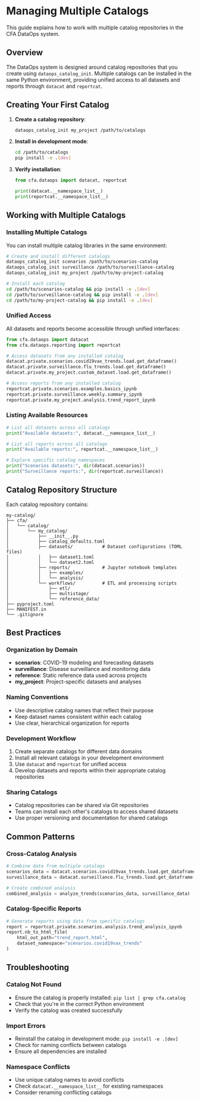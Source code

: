 # Managing Multiple Catalogs

This guide explains how to work with multiple catalog repositories in the CFA DataOps system.

## Overview

The DataOps system is designed around catalog repositories that you create using `dataops_catalog_init`. Multiple catalogs can be installed in the same Python environment, providing unified access to all datasets and reports through `datacat` and `reportcat`.

## Creating Your First Catalog

1. **Create a catalog repository**:
   ```bash
   dataops_catalog_init my_project /path/to/catalogs
   ```

2. **Install in development mode**:
   ```bash
   cd /path/to/catalogs
   pip install -e .[dev]
   ```

3. **Verify installation**:
   ```python
   from cfa.dataops import datacat, reportcat

   print(datacat.__namespace_list__)
   print(reportcat.__namespace_list__)
   ```

## Working with Multiple Catalogs

### Installing Multiple Catalogs

You can install multiple catalog libraries in the same environment:

```bash
# Create and install different catalogs
dataops_catalog_init scenarios /path/to/scenarios-catalog
dataops_catalog_init surveillance /path/to/surveillance-catalog
dataops_catalog_init my_project /path/to/my-project-catalog

# Install each catalog
cd /path/to/scenarios-catalog && pip install -e .[dev]
cd /path/to/surveillance-catalog && pip install -e .[dev]
cd /path/to/my-project-catalog && pip install -e .[dev]
```

### Unified Access

All datasets and reports become accessible through unified interfaces:

```python
from cfa.dataops import datacat
from cfa.dataops.reporting import reportcat

# Access datasets from any installed catalog
datacat.private.scenarios.covid19vax_trends.load.get_dataframe()
datacat.private.surveillance.flu_trends.load.get_dataframe()
datacat.private.my_project.custom_dataset.load.get_dataframe()

# Access reports from any installed catalog
reportcat.private.scenarios.examples.basics_ipynb
reportcat.private.surveillance.weekly.summary_ipynb
reportcat.private.my_project.analysis.trend_report_ipynb
```

### Listing Available Resources

```python
# List all datasets across all catalogs
print("Available datasets:", datacat.__namespace_list__)

# List all reports across all catalogs
print("Available reports:", reportcat.__namespace_list__)

# Explore specific catalog namespaces
print("Scenarios datasets:", dir(datacat.scenarios))
print("Surveillance reports:", dir(reportcat.surveillance))
```

## Catalog Repository Structure

Each catalog repository contains:

```
my-catalog/
├── cfa/
│   └── catalog/
│       └── my_catalog/
│           ├── __init__.py
│           ├── catalog_defaults.toml
│           ├── datasets/           # Dataset configurations (TOML files)
│           │   ├── dataset1.toml
│           │   └── dataset2.toml
│           ├── reports/            # Jupyter notebook templates
│           │   ├── examples/
│           │   └── analysis/
│           └── workflows/          # ETL and processing scripts
│               ├── etl/
│               ├── multistage/
│               └── reference_data/
├── pyproject.toml
├── MANIFEST.in
└── .gitignore
```

## Best Practices

### Organization by Domain
- **scenarios**: COVID-19 modeling and forecasting datasets
- **surveillance**: Disease surveillance and monitoring data
- **reference**: Static reference data used across projects
- **my_project**: Project-specific datasets and analyses

### Naming Conventions
- Use descriptive catalog names that reflect their purpose
- Keep dataset names consistent within each catalog
- Use clear, hierarchical organization for reports

### Development Workflow
1. Create separate catalogs for different data domains
2. Install all relevant catalogs in your development environment
3. Use `datacat` and `reportcat` for unified access
4. Develop datasets and reports within their appropriate catalog repositories

### Sharing Catalogs
- Catalog repositories can be shared via Git repositories
- Teams can install each other's catalogs to access shared datasets
- Use proper versioning and documentation for shared catalogs

## Common Patterns

### Cross-Catalog Analysis
```python
# Combine data from multiple catalogs
scenarios_data = datacat.scenarios.covid19vax_trends.load.get_dataframe()
surveillance_data = datacat.surveillance.flu_trends.load.get_dataframe()

# Create combined analysis
combined_analysis = analyze_trends(scenarios_data, surveillance_data)
```

### Catalog-Specific Reports
```python
# Generate reports using data from specific catalogs
report = reportcat.private.scenarios.analysis.trend_analysis_ipynb
report.nb_to_html_file(
    html_out_path="trend_report.html",
    dataset_namespace="scenarios.covid19vax_trends"
)
```

## Troubleshooting

### Catalog Not Found
- Ensure the catalog is properly installed: `pip list | grep cfa.catalog`
- Check that you're in the correct Python environment
- Verify the catalog was created successfully

### Import Errors
- Reinstall the catalog in development mode: `pip install -e .[dev]`
- Check for naming conflicts between catalogs
- Ensure all dependencies are installed

### Namespace Conflicts
- Use unique catalog names to avoid conflicts
- Check `datacat.__namespace_list__` for existing namespaces
- Consider renaming conflicting catalogs
